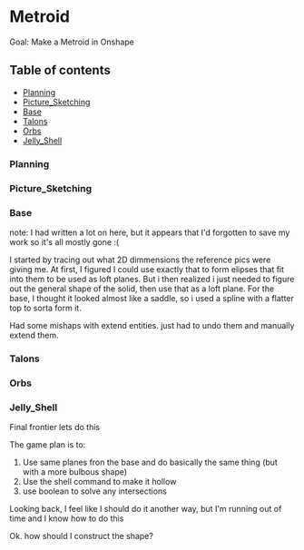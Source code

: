 # Metroid
Goal: Make a Metroid in Onshape

## Table of contents
- [Planning](#Planning)
- [Picture_Sketching](#Picture_Sketching)
- [Base](#Base)
- [Talons](#Talons)
- [Orbs](#Orbs)
- [Jelly_Shell](#Jelly_Shell)

### Planning
### Picture_Sketching
### Base

note: I had written a lot on here, but it appears that I'd forgotten to save my work so it's all mostly gone :(

I started by tracing out what 2D dimmensions the reference pics were giving me. At first, I figured I could use exactly that to form elipses that fit into them to be used as loft planes. But i then realized i just needed to figure out the general shape of the solid, then use that as a loft plane. For the base, I thought it looked almost like a saddle, so i used a spline with a flatter top to sorta form it.

Had some mishaps with extend entities. just had to undo them and manually extend them.
### Talons
### Orbs
### Jelly_Shell

Final frontier lets do this

The game plan is to:
1. Use same planes fron the base and do basically the same thing (but with a more bulbous shape)
2. Use the shell command to make it hollow
3. use boolean to solve any intersections

Looking back, I feel like I should do it another way, but I'm running out of time and I know how to do this

Ok. how should I construct the shape?
